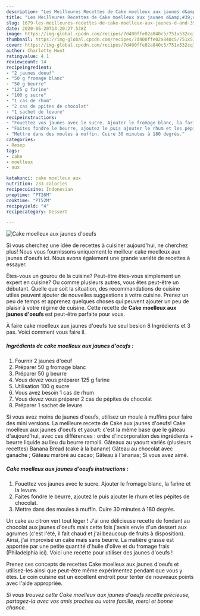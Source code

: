 ```yaml
---
description: "Les Meilleures Recettes de Cake moelleux aux jaunes d&amp;#39;oeufs"
title: "Les Meilleures Recettes de Cake moelleux aux jaunes d&amp;#39;oeufs"
slug: 1679-les-meilleures-recettes-de-cake-moelleux-aux-jaunes-d-and-39-oeufs
date: 2020-06-20T13:20:27.538Z
image: https://img-global.cpcdn.com/recipes/7d400ffe02a840c5/751x532cq70/cake-moelleux-aux-jaunes-doeufs-photo-principale-de-la-recette.jpg
thumbnail: https://img-global.cpcdn.com/recipes/7d400ffe02a840c5/751x532cq70/cake-moelleux-aux-jaunes-doeufs-photo-principale-de-la-recette.jpg
cover: https://img-global.cpcdn.com/recipes/7d400ffe02a840c5/751x532cq70/cake-moelleux-aux-jaunes-doeufs-photo-principale-de-la-recette.jpg
author: Charlotte Hunt
ratingvalue: 4.1
reviewcount: 14
recipeingredient:
- "2 jaunes doeuf"
- "50 g fromage blanc"
- "50 g beurre"
- "125 g farine"
- "100 g sucre"
- "1 cas de rhum"
- "2 cas de ppites de chocolat"
- "1 sachet de levure"
recipeinstructions:
- "Fouettez vos jaunes avec le sucre. Ajouter le fromage blanc, la farine et la levure."
- "Faites fondre le beurre, ajoutez le puis ajouter le rhum et les pépites de chocolat."
- "Mettre dans des moules à muffin. Cuire 30 minutes à 180 degrés."
categories:
- Resep
tags:
- cake
- moelleux
- aux

katakunci: cake moelleux aux 
nutrition: 233 calories
recipecuisine: Indonesian
preptime: "PT26M"
cooktime: "PT52M"
recipeyield: "4"
recipecategory: Dessert

---
```



![Cake moelleux aux jaunes d&#39;oeufs](https://img-global.cpcdn.com/recipes/7d400ffe02a840c5/751x532cq70/cake-moelleux-aux-jaunes-doeufs-photo-principale-de-la-recette.jpg)

Si vous cherchez une idée de recettes à cuisiner aujourd'hui, ne cherchez plus! Nous vous fournissons uniquement le meilleur cake moelleux aux jaunes d&#39;oeufs ici. Nous avons également une grande variété de recettes à essayer.

Êtes-vous un gourou de la cuisine? Peut-être êtes-vous simplement un expert en cuisine? Ou comme plusieurs autres, vous êtes peut-être un débutant. Quelle que soit la situation, des recommandations de cuisine utiles peuvent ajouter de nouvelles suggestions à votre cuisine. Prenez un peu de temps et apprenez quelques choses qui peuvent ajouter un peu de plaisir à votre régime de cuisine. Cette recette de <strong> Cake moelleux aux jaunes d&#39;oeufs </strong> est peut-être parfaite pour vous.

<!--inarticleads1-->

À faire cake moelleux aux jaunes d&#39;oeufs tue seul besion 8 Ingrédients et 3 pas. Voici comment vous faire il.

##### Ingrédients de cake moelleux aux jaunes d&#39;oeufs :

1. Fournir 2 jaunes d&#39;oeuf
1. Préparer 50 g fromage blanc
1. Préparer 50 g beurre
1. Vous devez vous préparer 125 g farine
1. Utilisation 100 g sucre
1. Vous avez besoin 1 cas de rhum
1. Vous devez vous préparer 2 cas de pépites de chocolat
1. Préparer 1 sachet de levure


Si vous avez moins de jaunes d&#39;oeufs, utilisez un moule à muffins pour faire des mini versions. La meilleure recette de Cake aux jaunes d&#39;oeufs! Cake moelleux aux jaunes d&#39;oeufs et yaourt: c&#39;est la même base que le gâteau d&#39;aujourd&#39;hui, avec ces différences : ordre d&#39;incorporation des ingrédients + beurre liquide au lieu du beurre ramolli. Gâteaux au yaourt variés (plusieurs recettes) Banana Bread (cake à la banane) Gâteau au chocolat avec ganache ; Gâteau marbré au cacao; Gâteau à l&#39;ananas; Si vous avez aimé. 

<!--inarticleads2-->

##### Cake moelleux aux jaunes d&#39;oeufs instructions :

1. Fouettez vos jaunes avec le sucre. Ajouter le fromage blanc, la farine et la levure.
1. Faites fondre le beurre, ajoutez le puis ajouter le rhum et les pépites de chocolat.
1. Mettre dans des moules à muffin. Cuire 30 minutes à 180 degrés.


Un cake au citron vert tout léger ! J&#39;ai une délicieuse recette de fondant au chocolat aux jaunes d&#39;oeufs mais cette fois j&#39;avais envie d&#39;un dessert aux agrumes (c&#39;est l&#39;été, il fait chaud et j&#39;ai beaucoup de fruits à disposition). Ainsi, j&#39;ai improvisé un cake mais sans beurre. La matière grasse est apportée par une petite quantité d&#39;huile d&#39;olive et du fromage frais (Philadelphia ici). Voici une recette pour utiliser des jaunes d&#39;oeufs ! 

<!--inarticleads1-->

<p>
Prenez ces concepts de recettes Cake moelleux aux jaunes d&#39;oeufs et utilisez-les ainsi que peut-être même expérimentez pendant que vous y êtes. Le coin cuisine est un excellent endroit pour tenter de nouveaux points avec l'aide appropriée.
</p>

<p>
<i>Si vous trouvez cette Cake moelleux aux jaunes d&#39;oeufs recette précieuse, partagez-la avec vos amis proches ou votre famille, merci et bonne chance.</i>
</p>
